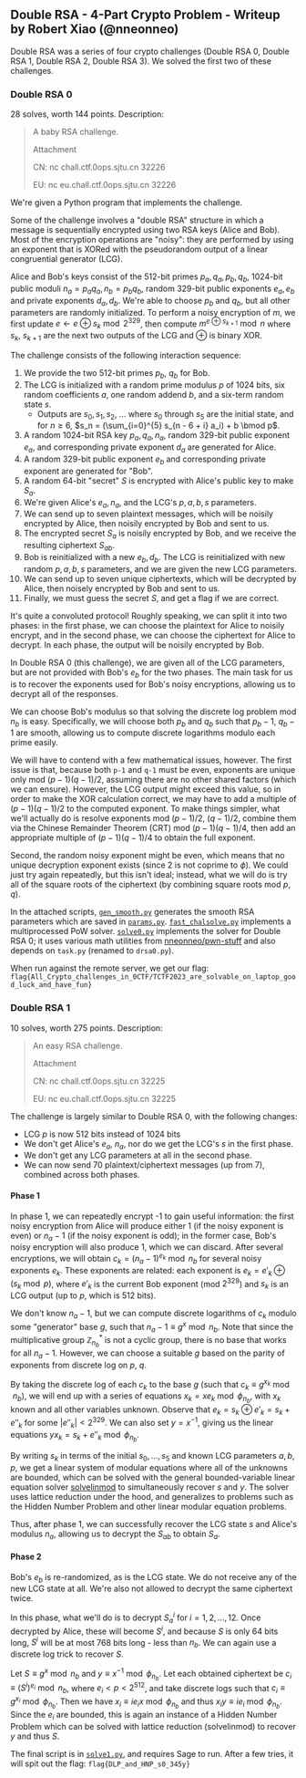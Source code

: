## Double RSA - 4-Part Crypto Problem - Writeup by Robert Xiao (@nneonneo)

Double RSA was a series of four crypto challenges (Double RSA 0, Double RSA 1, Double RSA 2, Double RSA 3). We solved the first two of these challenges.

### Double RSA 0

28 solves, worth 144 points. Description:

> A baby RSA challenge.
> 
> Attachment
> 
> CN: nc chall.ctf.0ops.sjtu.cn 32226
> 
> EU: nc eu.chall.ctf.0ops.sjtu.cn 32226

We're given a Python program that implements the challenge.

Some of the challenge involves a "double RSA" structure in which a message is sequentially encrypted using two RSA keys (Alice and Bob). Most of the encryption operations are "noisy": they are performed by using an exponent that is XORed with the pseudorandom output of a linear congruential generator (LCG).

Alice and Bob's keys consist of the 512-bit primes $p_a, q_a, p_b, q_b$, 1024-bit public moduli $n_a = p_a q_a, n_b = p_b q_b$, random 329-bit public exponents $e_a, e_b$ and private exponents $d_a, d_b$. We're able to choose $p_b$ and $q_b$, but all other parameters are randomly initialized. To perform a noisy encryption of $m$, we first update $e \leftarrow e \oplus s_k \bmod 2^{329}$, then compute $m^{e \oplus s_{k+1}} \bmod n$ where $s_k$, $s_{k+1}$ are the next two outputs of the LCG and $\oplus$ is binary XOR.

The challenge consists of the following interaction sequence:

1. We provide the two 512-bit primes $p_b$, $q_b$ for Bob.
2. The LCG is initialized with a random prime modulus $p$ of 1024 bits, six random coefficients $a$, one random addend $b$, and a six-term random state $s$.
    - Outputs are $s_0, s_1, s_2$, ... where $s_0$ through $s_5$ are the initial state, and for $n \ge 6$, $s_n = (\sum_{i=0}^{5} s_{n - 6 + i} a_i) + b \bmod p$.
3. A random 1024-bit RSA key $p_a,q_a, n_a$, random 329-bit public exponent $e_a$, and corresponding private exponent $d_a$ are generated for Alice.
4. A random 329-bit public exponent $e_b$ and corresponding private exponent are generated for "Bob".
5. A random 64-bit "secret" $S$ is encrypted with Alice's public key to make $S_a$.
6. We're given Alice's $e_a, n_a$, and the LCG's $p, a, b, s$ parameters.
7. We can send up to seven plaintext messages, which will be noisily encrypted by Alice, then noisily encrypted by Bob and sent to us.
8. The encrypted secret $S_a$ is noisily encrypted by Bob, and we receive the resulting ciphertext $S_{ab}$.
9. Bob is reinitialized with a new $e_b, d_b$. The LCG is reinitialized with new random $p, a, b, s$ parameters, and we are given the new LCG parameters.
10. We can send up to seven unique ciphertexts, which will be decrypted by Alice, then noisely encrypted by Bob and sent to us.
11. Finally, we must guess the secret $S$, and get a flag if we are correct.

It's quite a convoluted protocol! Roughly speaking, we can split it into two phases: in the first phase, we can choose the plaintext for Alice to noisily encrypt, and in the second phase, we can choose the ciphertext for Alice to decrypt. In each phase, the output will be noisily encrypted by Bob.

In Double RSA 0 (this challenge), we are given all of the LCG parameters, but are not provided with Bob's $e_b$ for the two phases. The main task for us is to recover the exponents used for Bob's noisy encryptions, allowing us to decrypt all of the responses.

We can choose Bob's modulus so that solving the discrete log problem mod $n_b$ is easy. Specifically, we will choose both $p_b$ and $q_b$ such that $p_b - 1$, $q_b - 1$ are smooth, allowing us to compute discrete logarithms modulo each prime easily.

We will have to contend with a few mathematical issues, however. The first issue is that, because both `p-1` and `q-1` must be even, exponents are unique only mod $(p-1)(q-1)/2$, assuming there are no other shared factors (which we can ensure). However, the LCG output might exceed this value, so in order to make the XOR calculation correct, we may have to add a multiple of $(p-1)(q-1)/2$ to the computed exponent. To make things simpler, what we'll actually do is resolve exponents mod $(p-1)/2$, $(q-1)/2$, combine them via the Chinese Remainder Theorem (CRT) mod $(p-1)(q-1)/4$, then add an appropriate multiple of $(p-1)(q-1)/4$ to obtain the full exponent.

Second, the random noisy exponent might be even, which means that no unique decryption exponent exists (since 2 is not coprime to $\phi$). We could just try again repeatedly, but this isn't ideal; instead, what we will do is try all of the square roots of the ciphertext (by combining square roots mod $p, q$).

In the attached scripts, [`gen_smooth.py`](gen_smooth.py) generates the smooth RSA parameters which are saved in [`params.py`](params.py). [`fast_chalsolve.py`](fast_chalsolve.py) implements a multiprocessed PoW solver. [`solve0.py`](solve0.py) implements the solver for Double RSA 0; it uses various math utilities from [nneonneo/pwn-stuff](https://github.com/nneonneo/pwn-stuff/blob/master/math) and also depends on `task.py` (renamed to `drsa0.py`).

When run against the remote server, we get our flag: `flag{All_Crypto_challenges_in_0CTF/TCTF2023_are_solvable_on_laptop_good_luck_and_have_fun}`

### Double RSA 1

10 solves, worth 275 points. Description:

> An easy RSA challenge.
> 
> Attachment
> 
> CN: nc chall.ctf.0ops.sjtu.cn 32225
> 
> EU: nc eu.chall.ctf.0ops.sjtu.cn 32225

The challenge is largely similar to Double RSA 0, with the following changes:

- LCG $p$ is now 512 bits instead of 1024 bits
- We don't get Alice's $e_a$, $n_a$, nor do we get the LCG's $s$ in the first phase.
- We don't get any LCG parameters at all in the second phase.
- We can now send 70 plaintext/ciphertext messages (up from 7), combined across both phases.

#### Phase 1

In phase 1, we can repeatedly encrypt -1 to gain useful information: the first noisy encryption from Alice will produce either 1 (if the noisy exponent is even) or $n_a - 1$ (if the noisy exponent is odd); in the former case, Bob's noisy encryption will also produce 1, which we can discard. After several encryptions, we will obtain $c_k = (n_a - 1) ^ {e_k} \bmod n_b$ for several noisy exponents $e_k$. These exponents are related: each exponent is $e_k = e'_k \oplus (s_k \bmod p)$, where $e'_k$ is the current Bob exponent (mod $2^{329}$) and $s_k$ is an LCG output (up to $p$, which is 512 bits).

We don't know $n_a - 1$, but we can compute discrete logarithms of $c_k$ modulo some "generator" base $g$, such that $n_a - 1 \equiv g^x \bmod n_b$. Note that since the multiplicative group $\mathbb{Z}_{n_b}^*$ is not a cyclic group, there is no base that works for all $n_a - 1$. However, we can choose a suitable $g$ based on the parity of exponents from discrete log on $p$, $q$.

By taking the discrete log of each $c_k$ to the base $g$ (such that $c_k \equiv g^{x_k} \bmod n_b$), we will end up with a series of equations $x_k = x e_k \bmod \phi_{n_b}$, with $x_k$ known and all other variables unknown. Observe that $e_k = s_k \oplus e'_k = s_k + e''_k$ for some $|e''_k| < 2^{329}$. We can also set $y = x^{-1}$, giving us the linear equations $y x_k = s_k + e''_k \bmod \phi_{n_b}$.

By writing $s_k$ in terms of the initial $s_0, ..., s_5$ and known LCG parameters $a, b, p$, we get a linear system of modular equations where all of the unknowns are bounded, which can be solved with the general bounded-variable linear equation solver [solvelinmod](https://github.com/nneonneo/pwn-stuff/blob/master/math/solvelinmod.py) to simultaneously recover $s$ and $y$. The solver uses lattice reduction under the hood, and generalizes to problems such as the Hidden Number Problem and other linear modular equation problems.

Thus, after phase 1, we can successfully recover the LCG state $s$ and Alice's modulus $n_a$, allowing us to decrypt the $S_{ab}$ to obtain $S_a$.

#### Phase 2

Bob's $e_b$ is re-randomized, as is the LCG state. We do not receive any of the new LCG state at all. We're also not allowed to decrypt the same ciphertext twice.

In this phase, what we'll do is to decrypt $S_a^i$ for $i = 1, 2, ..., 12$. Once decrypted by Alice, these will become $S^i$, and because $S$ is only 64 bits long, $S^i$ will be at most 768 bits long - less than $n_b$. We can again use a discrete log trick to recover $S$.

Let $S \equiv g^x \bmod n_b$ and $y \equiv x^{-1} \bmod \phi_{n_b}$. Let each obtained ciphertext be $c_i \equiv (S^i)^{e_i} \bmod n_b$, where $e_i < p < 2^{512}$, and take discrete logs such that $c_i \equiv g^{x_i} \bmod \phi_{n_b}$. Then we have $x_i \equiv i e_i x \bmod \phi_{n_b}$ and thus $x_i y \equiv i e_i \bmod \phi_{n_b}$. Since the $e_i$ are bounded, this is again an instance of a Hidden Number Problem which can be solved with lattice reduction (solvelinmod) to recover $y$ and thus $S$.

The final script is in [`solve1.py`](solve1.py), and requires Sage to run. After a few tries, it will spit out the flag: `flag{DLP_and_HNP_s0_345y}`
